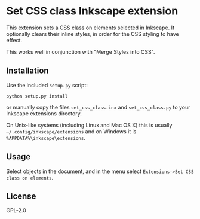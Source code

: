 # Set CSS class Inkscape extension

This extension sets a CSS class on elements selected in Inkscape.
It optionally clears their inline styles, in order for the CSS styling to have effect.

This works well in conjunction with "Merge Styles into CSS".

## Installation

Use the included `setup.py` script:

    python setup.py install

or manually copy the files `set_css_class.inx` and `set_css_class.py` to your Inkscape extensions directory.

On Unix-like systems (including Linux and Mac OS X) this is usually `~/.config/inkscape/extensions` and on Windows it is `%APPDATA%\inkscape\extensions`.

## Usage

Select objects in the document, and in the menu select `Extensions->Set CSS class on elements`.

## License

GPL-2.0
